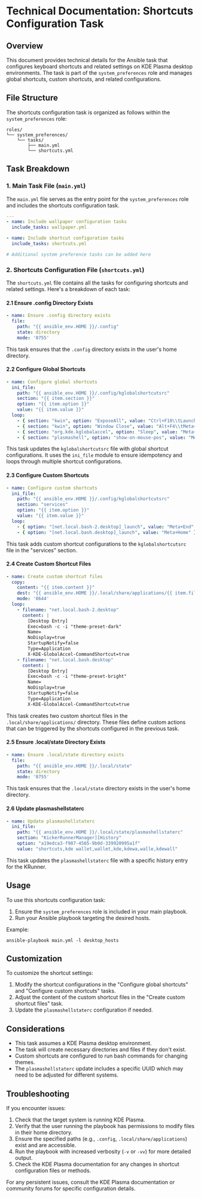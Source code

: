 # Technical Documentation: Shortcuts Configuration Task

## Overview

This document provides technical details for the Ansible task that configures keyboard shortcuts and related settings on KDE Plasma desktop environments. The task is part of the `system_preferences` role and manages global shortcuts, custom shortcuts, and related configurations.

## File Structure

The shortcuts configuration task is organized as follows within the `system_preferences` role:

```
roles/
└── system_preferences/
    └── tasks/
        ├── main.yml
        └── shortcuts.yml
```

## Task Breakdown

### 1. Main Task File (`main.yml`)

The `main.yml` file serves as the entry point for the `system_preferences` role and includes the shortcuts configuration task.

```yaml
---
- name: Include wallpaper configuration tasks
  include_tasks: wallpaper.yml

- name: Include shortcut configuration tasks
  include_tasks: shortcuts.yml

# Additional system preference tasks can be added here
```

### 2. Shortcuts Configuration File (`shortcuts.yml`)

The `shortcuts.yml` file contains all the tasks for configuring shortcuts and related settings. Here's a breakdown of each task:

#### 2.1 Ensure .config Directory Exists

```yaml
- name: Ensure .config directory exists
  file:
    path: "{{ ansible_env.HOME }}/.config"
    state: directory
    mode: '0755'
```

This task ensures that the `.config` directory exists in the user's home directory.

#### 2.2 Configure Global Shortcuts

```yaml
- name: Configure global shortcuts
  ini_file:
    path: "{{ ansible_env.HOME }}/.config/kglobalshortcutsrc"
    section: "{{ item.section }}"
    option: "{{ item.option }}"
    value: "{{ item.value }}"
  loop:
    - { section: "kwin", option: "ExposeAll", value: "Ctrl+F10\\tLaunch (C)\\tMeta+Tab,Ctrl+F10\\tLaunch (C),Toggle Present Windows (All desktops)" }
    - { section: "kwin", option: "Window Close", value: "Alt+F4\\tMeta+Backspace,Alt+F4,Close Window" }
    - { section: "org.kde.kglobalaccel", option: "Sleep", value: "Meta+Del\\tSleep,Sleep,Suspend" }
    - { section: "plasmashell", option: "show-on-mouse-pos", value: "Meta+`\\tMeta+V,Meta+V,Show Clipboard Items at Mouse Position" }
```

This task updates the `kglobalshortcutsrc` file with global shortcut configurations. It uses the `ini_file` module to ensure idempotency and loops through multiple shortcut configurations.

#### 2.3 Configure Custom Shortcuts

```yaml
- name: Configure custom shortcuts
  ini_file:
    path: "{{ ansible_env.HOME }}/.config/kglobalshortcutsrc"
    section: "services"
    option: "{{ item.option }}"
    value: "{{ item.value }}"
  loop:
    - { option: "[net.local.bash-2.desktop]_launch", value: "Meta+End" }
    - { option: "[net.local.bash.desktop]_launch", value: "Meta+Home" }
```

This task adds custom shortcut configurations to the `kglobalshortcutsrc` file in the "services" section.

#### 2.4 Create Custom Shortcut Files

```yaml
- name: Create custom shortcut files
  copy:
    content: "{{ item.content }}"
    dest: "{{ ansible_env.HOME }}/.local/share/applications/{{ item.filename }}"
    mode: '0644'
  loop:
    - filename: "net.local.bash-2.desktop"
      content: |
        [Desktop Entry]
        Exec=bash -c -i "theme-preset-dark"
        Name=
        NoDisplay=true
        StartupNotify=false
        Type=Application
        X-KDE-GlobalAccel-CommandShortcut=true
    - filename: "net.local.bash.desktop"
      content: |
        [Desktop Entry]
        Exec=bash -c -i "theme-preset-bright"
        Name=
        NoDisplay=true
        StartupNotify=false
        Type=Application
        X-KDE-GlobalAccel-CommandShortcut=true
```

This task creates two custom shortcut files in the `.local/share/applications/` directory. These files define custom actions that can be triggered by the shortcuts configured in the previous task.

#### 2.5 Ensure .local/state Directory Exists

```yaml
- name: Ensure .local/state directory exists
  file:
    path: "{{ ansible_env.HOME }}/.local/state"
    state: directory
    mode: '0755'
```

This task ensures that the `.local/state` directory exists in the user's home directory.

#### 2.6 Update plasmashellstaterc

```yaml
- name: Update plasmashellstaterc
  ini_file:
    path: "{{ ansible_env.HOME }}/.local/state/plasmashellstaterc"
    section: "KickerRunnerManager][History"
    option: "a19edca3-f987-4565-9b0d-339920995a1f"
    value: "shortcuts,kde wallet,wallet,kde,kdewa,walle,kdewall"
```

This task updates the `plasmashellstaterc` file with a specific history entry for the KRunner.

## Usage

To use this shortcuts configuration task:

1. Ensure the `system_preferences` role is included in your main playbook.
2. Run your Ansible playbook targeting the desired hosts.

Example:
```
ansible-playbook main.yml -l desktop_hosts
```

## Customization

To customize the shortcut settings:

1. Modify the shortcut configurations in the "Configure global shortcuts" and "Configure custom shortcuts" tasks.
2. Adjust the content of the custom shortcut files in the "Create custom shortcut files" task.
3. Update the `plasmashellstaterc` configuration if needed.

## Considerations

- This task assumes a KDE Plasma desktop environment.
- The task will create necessary directories and files if they don't exist.
- Custom shortcuts are configured to run bash commands for changing themes.
- The `plasmashellstaterc` update includes a specific UUID which may need to be adjusted for different systems.

## Troubleshooting

If you encounter issues:

1. Check that the target system is running KDE Plasma.
2. Verify that the user running the playbook has permissions to modify files in their home directory.
3. Ensure the specified paths (e.g., `.config`, `.local/share/applications`) exist and are accessible.
4. Run the playbook with increased verbosity (`-v` or `-vv`) for more detailed output.
5. Check the KDE Plasma documentation for any changes in shortcut configuration files or methods.

For any persistent issues, consult the KDE Plasma documentation or community forums for specific configuration details.
